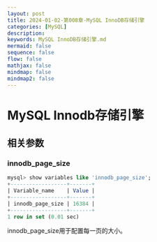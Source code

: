 ```yaml
---
layout: post
title: 2024-01-02-第008章-MySQL InnoDB存储引擎
categories: [MySQL]
description: 
keywords: MySQL InnoDB存储引擎.md
mermaid: false
sequence: false
flow: false
mathjax: false
mindmap: false
mindmap2: false
---
```

# MySQL Innodb存储引擎

## 相关参数

### innodb_page_size

```sql
mysql> show variables like 'innodb_page_size';
+------------------+-------+
| Variable_name    | Value |
+------------------+-------+
| innodb_page_size | 16384 |
+------------------+-------+
1 row in set (0.01 sec)
```



innodb_page_size用于配置每一页的大小。